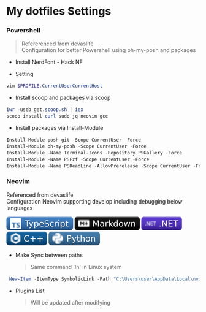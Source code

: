 # My dotfiles Settings

### Powershell

> Refererenced from devaslife  
> Configuration for better Powershell using oh-my-posh and packages

- Install NerdFont - Hack NF

- Setting

```powershell
vim $PROFILE.CurrentUserCurrentHost
```

- Install scoop and packages via scoop

```powershell
iwr -useb get.scoop.sh | iex
scoop install curl sudo jq neovim gcc
```

- Install packages via Install-Module

```powershell
Install-Module posh-git -Scope CurrentUser -Force
Install-Module oh-my-posh -Scope CurrentUser -Force
Install-Module -Name Terminal-Icons -Repository PSGallery -Force
Install-Module -Name PSFzf -Scope CurrentUser -Force
Install-Module -Name PSReadLine -AllowPrerelease -Scope CurrentUser -Force -SkipPublisherCheck
```

### Neovim

Referenced from devaslife  
Configuration Neovim supporting develop including debugging below languages

![typescript](https://raw.githubusercontent.com/rhkr827/MyBadgeMaker/e69f02a2494f4d2cf1bad1173d5cdde7cde2e86c/badge/typescript.svg)
![markdown](https://raw.githubusercontent.com/rhkr827/MyBadgeMaker/e69f02a2494f4d2cf1bad1173d5cdde7cde2e86c/badge/markdown.svg)
![dotnet](https://raw.githubusercontent.com/rhkr827/MyBadgeMaker/e69f02a2494f4d2cf1bad1173d5cdde7cde2e86c/badge/.net.svg)
![cpp](https://raw.githubusercontent.com/rhkr827/MyBadgeMaker/e69f02a2494f4d2cf1bad1173d5cdde7cde2e86c/badge/cpp.svg)
![python](https://raw.githubusercontent.com/rhkr827/MyBadgeMaker/e69f02a2494f4d2cf1bad1173d5cdde7cde2e86c/badge/python.svg)

- Make Sync between paths
  > Same command 'ln' in Linux system

```powershell
 New-Item -ItemType SymbolicLink -Path "C:\Users\user\AppData\Local\nvim" -Target "D:\Repository\dotfile\nvim"
```

- Plugins List
  > Will be updated after modifying
